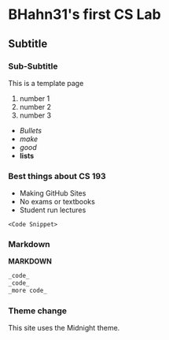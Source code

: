 # BHahn31's first CS Lab
## Subtitle
### Sub-Subtitle
This is a template page

1. number 1
2. number 2
3. number 3

- _Bullets_
- _make_
- _good_
- **lists**

### Best things about CS 193
- Making GitHub Sites
- No exams or textbooks
- Student run lectures

`<Code Snippet>`

### Markdown

**MARKDOWN**

```Markdown Text
_code_
_code_
_more code_
```

### Theme change

This site uses the Midnight theme.
